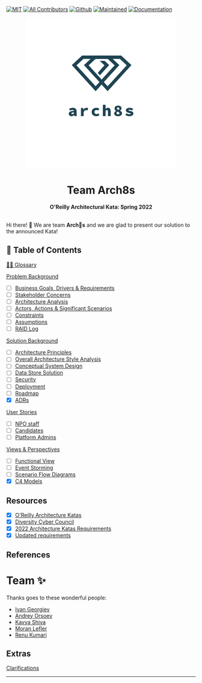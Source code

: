 [![MIT](https://img.shields.io/badge/License-MIT-orange)](LICENSE)
[![All Contributors](https://img.shields.io/badge/All_Contributors-2-orange.svg)](#team-)
[![Github](https://img.shields.io/badge/Github-arch8s/spring_2022-orange)](https://github.com/arch8s/spring-2022)
[![Maintained](https://img.shields.io/badge/Maintained-yes-orange)](https://github.com/arch8s/spring-2022)
[![Documentation](https://img.shields.io/badge/Documentation-in_progress-orange)](https://github.com/arch8s/spring-2022)

<div align='center'>
  <img src="assets/images/arch8s.png" alt="Arch8s"/>
  <h1>Team <strong>Arch8s</strong></h1>
  <b>O'Reilly Architectural Kata: Spring 2022</b>
</div>

<br />

Hi there! 👋 We are team <b title="Archistratigs">Arch🎱s</b> and we are glad to present our solution to the announced Kata!

## 📖 Table of Contents

[🧑‍🚀 Glossary](Glossary.md)

[Problem Background](1.Problem/README.md)

- [ ] [Business Goals, Drivers & Requirements](1.Problem/1.1.BusinessGoalsDriversAndRequirements.md)
- [ ] [Stakeholder Concerns](1.Problem/1.2.StakeholderConcerns.md)
- [ ] [Architecture Analysis](1.Problem/1.3.ArchitectureAnalysis.md)
- [ ] [Actors, Actions & Significant Scenarios](1.Problem/1.4.ActorsActionsAndSignificantScenarios.md)
- [ ] [Constraints](1.Problem/1.5.Constraints.md)
- [ ] [Assumptions](1.Problem/1.6.Assumptions.md)
- [ ] [RAID Log](1.Problem/1.7.RAID.md)

[Solution Background](2.Solution/README.md)

- [ ] [Architecture Principles](2.Solution/2.1.ArchitecturePrinciples.md)
- [ ] [Overall Architecture Style Analysis](2.Solution/2.2.ArchitectureCharacteristics.md)
- [ ] [Conceptual System Design](2.Solution/2.3.Conceptual.md)
- [ ] [Data Store Solution](2.Solution/2.4.DataStore.md)
- [ ] [Security](2.Solution/2.5.Security.md)
- [ ] [Deployment](2.Solution/2.6.Deployment.md)
- [ ] [Roadmap](2.Solution/2.7.Roadmap.md)
- [x] [ADRs](5.ADRs/README.md)

[User Stories](3.UserStories/README.md)

- [ ] [NPO staff](3.UserStories/NPO/Staff/CRUD.md)
- [ ] [Candidates](3.UserStories/Candidate/CRUD.md)
- [ ] [Platform Admins](3.UserStories/Platform/Admin/CRUD.md)

[Views & Perspectives](4.Views/README.md)

- [ ] [Functional View](4.Views/4.1.FunctionalView/README.md)
- [ ] [Event Storming](4.Views/4.2.EventStorming/README.md)
- [ ] [Scenario Flow Diagrams](4.Views/4.3.Scenarios/README.md)
- [x] [C4 Models](4.Views/4.4.C4Models/README.md)

## Resources <a href='#' id='resources'></a>

- [x] [O'Reilly Architecture Katas](https://learning.oreilly.com/featured/architectural-katas/)
- [x] [Diversity Cyber Council](https://www.diversitycybercouncil.com/)
- [x] [2022 Architecture Katas Requirements](assets/docs/diversitycybercouncilkatarequirements20221653334648065.pdf)
- [x] [Updated requirements](https://docs.google.com/document/d/1XjEpcGJ87xYg1eWN9eE0_tH7te5HcVAgPvoONLHY4qQ/edit?usp=sharing)

## References

# Team ✨

Thanks goes to these wonderful people:

- [Ivan Georgiev](https://www.linkedin.com/in/ivan-georgiev-859b219/)
- [Andrey Orsoev](https://www.linkedin.com/in/andreyorsoev)
- [Kavya Shiva](https://www.linkedin.com/in/kavyashiva)
- [Moran Lefler](https://www.linkedin.com/in/moranlefler/)
- [Renu Kumari](https://www.linkedin.com/in/renu-kumari-827b8293/)

## Extras

[Clarifications](Clarifications.md)

---
